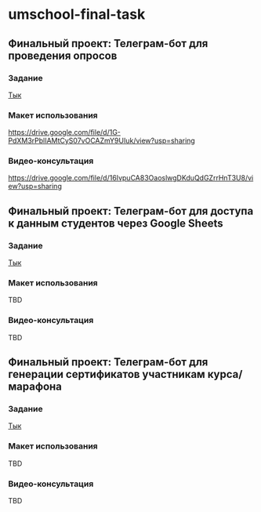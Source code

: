 # umschool-final-task

## Финальный проект: Телеграм-бот для проведения опросов

### Задание
[Тык](final_task_survey.md)

### Макет использования
https://drive.google.com/file/d/1G-PdXM3rPblIAMtCyS07vOCAZmY9UIuk/view?usp=sharing

### Видео-консультация
https://drive.google.com/file/d/16IvpuCA83OaoslwgDKduQdGZrrHnT3U8/view?usp=sharing

## Финальный проект: Телеграм-бот для доступа к данным студентов через Google Sheets

### Задание
[Тык](final_task_data_from_table.md)

### Макет использования
TBD

### Видео-консультация
TBD

## Финальный проект: Телеграм-бот для генерации сертификатов участникам курса/марафона

### Задание
[Тык](final_task_generate_cert.md)

### Макет использования
TBD

### Видео-консультация
TBD
